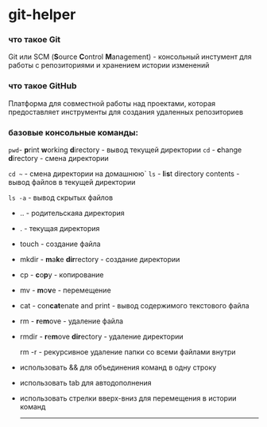 # git-helper
### что такое Git
Git или SCM (**S**ource **C**ontrol **M**anagement) - консольный инстумент для работы с репозиториями и хранением истории изменений

### что такое GitHub
Платформа для совместной работы над проектами, которая предоставляет инструменты для создания удаленных репозиториев

### базовые консольные команды:
``` pwd ```- **p**rint **w**orking **d**irectory - вывод текущей директории
``` cd ``` - **c**hange **d**irectory - смена директории
  
``` cd ~ ``` - смена директории на домашнюю`
``` ls ``` - **l**i**s**t directory contents - вывод файлов в текущей директории

``` ls -a ``` - вывод скрытых файлов
* .. - родительскаяа директория
* . - текущая директория
* touch - создание файла
* mkdir - **m**a**k**e **dir**rectory - создание директории
* cp - **c**o**p**y - копирование
* mv - **m**o**v**e - перемещение
* cat - con**cat**enate and print - вывод содержимого текстового файла
* rm - **r**e**m**ove - удаление файла
* rmdir - **r**e**m**ove **dir**ectory - удаление директории

  rm -r - рекурсивное удаление папки со всеми файлами внутри



* использовать && для объединения команд в одну строку
* использовать tab для автодополнения
* использовать стрелки вверх-вниз для перемещения в истории команд

  ---



